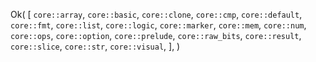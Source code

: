 Ok(
    [
        `core::array`,
        `core::basic`,
        `core::clone`,
        `core::cmp`,
        `core::default`,
        `core::fmt`,
        `core::list`,
        `core::logic`,
        `core::marker`,
        `core::mem`,
        `core::num`,
        `core::ops`,
        `core::option`,
        `core::prelude`,
        `core::raw_bits`,
        `core::result`,
        `core::slice`,
        `core::str`,
        `core::visual`,
    ],
)